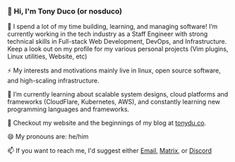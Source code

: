 ### 👋 Hi, I'm Tony Duco (or nosduco)

🔭 I spend a lot of my time building, learning, and managing software! I’m currently
working in the tech industry as a Staff Engineer with strong technical skills in 
Full-stack Web Development, DevOps, and Infrastructure. Keep a look out on my 
profile for my various personal projects (Vim plugins, Linux utilities, Website, etc)

⚡ My interests and motivations mainly live in linux, open source software, and
high-scaling infrastructure.

🌱 I’m currently learning about scalable system designs, cloud platforms and
frameworks (CloudFlare, Kubernetes, AWS), and constantly learning new programming languages
and frameworks.

📝 Checkout my website and the beginnings of my blog at [tonydu.co](https://tonydu.co).

😄 My pronouns are: he/him

📫 If you want to reach me, I'd suggest either [Email](mailto:nosduco@gmail.com),
[Matrix](https://matrix.to/#/@nosduco:matrix.org), or [Discord](https://discord.com/users/251417004194398211)
